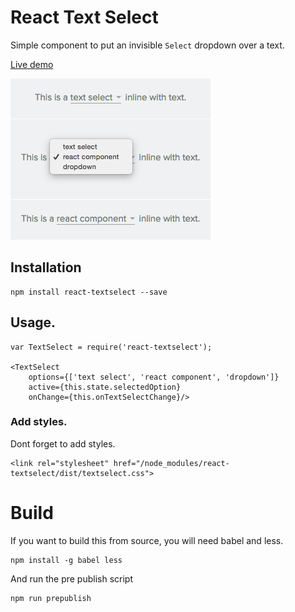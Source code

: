 # React Text Select

Simple component to put an invisible `Select` dropdown over a text.

[Live demo](http://javierbyte.github.io/react-textselect/)

![react-textselect screenshot](docs/screenshot.png)

## Installation

    npm install react-textselect --save

## Usage.

    var TextSelect = require('react-textselect');

    <TextSelect
        options={['text select', 'react component', 'dropdown']}
        active={this.state.selectedOption}
        onChange={this.onTextSelectChange}/>


### Add styles.

Dont forget to add styles.

    <link rel="stylesheet" href="/node_modules/react-textselect/dist/textselect.css">

# Build

If you want to build this from source, you will need babel and less.

	npm install -g babel less

And run the pre publish script

	npm run prepublish
